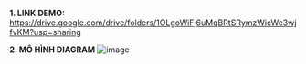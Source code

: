 **1. LINK DEMO:** https://drive.google.com/drive/folders/1OLgoWiFj6uMqBRtSRymzWicWc3wjfvKM?usp=sharing

**2. MÔ HÌNH DIAGRAM**
![image](https://github.com/idiotman-2212/web-dang-tin-cho-thue-tro/assets/82036270/aff1840c-988d-4f5f-ac9a-94f3c5848b49)


